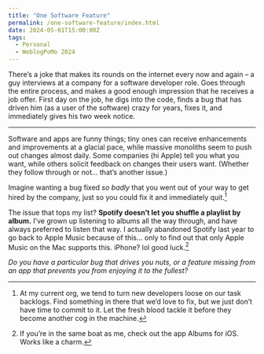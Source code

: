 ```yaml
---
title: "One Software Feature"
permalink: /one-software-feature/index.html
date: 2024-05-01T15:00:00Z
tags: 
  - Personal
  - WeblogPoMo 2024
---
```


There’s a joke that makes its rounds on the internet every now and again – a guy interviews at a company for a software developer role. Goes through the entire process, and makes a good enough impression that he receives a job offer. First day on the job, he digs into the code, finds a bug that has driven him (as a user of the software) crazy for years, fixes it, and immediately gives his two week notice.

---

Software and apps are funny things; tiny ones can receive enhancements and improvements at a glacial pace, while massive monoliths seem to push out changes almost daily. Some companies (hi Apple) tell you what you want, while others solicit feedback on changes their users want. (Whether they follow through or not… that’s another issue.)

Imagine wanting a bug fixed _so badly_ that you went out of your way to get hired by the company, just so you could fix it and immediately quit.[^1]

[^1]: At my current org, we tend to turn new developers loose on our task backlogs. Find something in there that we’d love to fix, but we just don’t have time to commit to it. Let the fresh blood tackle it before they become another cog in the machine.

The issue that tops my list? **Spotify doesn’t let you shuffle a playlist by album.** I’ve grown up listening to albums all the way through, and have always preferred to listen that way. I actually abandoned Spotify last year to go back to Apple Music because of this… only to find out that only Apple Music on the Mac supports this. iPhone? lol good luck.[^2]

[^2]: If you’re in the same boat as me, check out the app Albums for iOS. Works like a charm.

*Do you have a particular bug that drives you nuts, or a feature missing from an app that prevents you from enjoying it to the fullest?*
